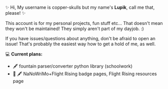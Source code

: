 ✨ Hi, My username is copper-skulls but my name's **Lupik**, call me that, please! ✨

This account is for my personal projects, fun stuff etc...
That doesn't mean they won't be maintained! They simply aren't part
of my dayjob. :)

If you have issues/questions about anything, don't be afraid to open an issue!
That's probably the easiest way how to get a hold of me, as well.

💻 **Current plans:**
- 🖋️ fountain parser/converter python library (schoolwork)
- 🐉 🖋️ NaNoWriMo+Flight Rising badge pages, Flight Rising resources page

<!---
aksile11/aksile11 is a ✨ special ✨ repository because its `README.md` (this file) appears on your GitHub profile.
You can click the Preview link to take a look at your changes.
--->
